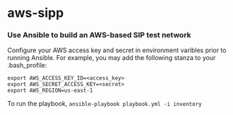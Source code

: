 # aws-sipp
### Use Ansible to build an AWS-based SIP test network

Configure your AWS access key and secret in environment varibles prior
to running Ansible.  For example, you may add the following stanza to
your .bash_profile:
```
export AWS_ACCESS_KEY_ID=<access_key>
export AWS_SECRET_ACCESS_KEY=<secret>
export AWS_REGION=us-east-1
```
To run the playbook, `ansible-playbook playbook.yml -i inventory`
